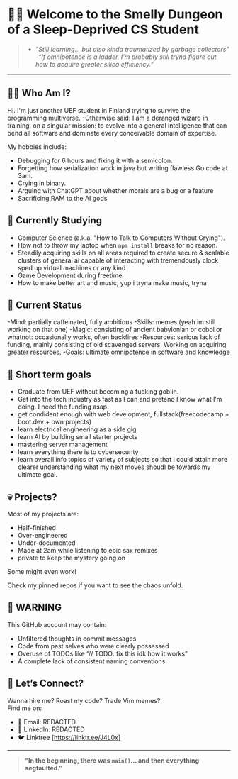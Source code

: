 # 👨‍💻 Welcome to the Smelly Dungeon of a Sleep-Deprived CS Student

>- *"Still learning... but also kinda traumatized by garbage collectors"*
-*“If omnipotence is a ladder, I’m probably still tryna figure out how to acquire greater silica efficiency.”*
---

## 🧙‍♂️ Who Am I?

Hi. I'm just another UEF student in Finland trying to survive the programming multiverse. 
-Otherwise said:
I am a deranged wizard in training, on a singular mission: to evolve into a general intelligence that can bend all software and dominate every conceivable domain of expertise.

My hobbies include:
- Debugging for 6 hours and fixing it with a semicolon.
- Forgetting how serialization work in java but writing flawless Go code at 3am.
- Crying in binary.
- Arguing with ChatGPT about whether morals are a bug or a feature
- Sacrificing RAM to the AI gods

## 🧠 Currently Studying

- Computer Science (a.k.a. "How to Talk to Computers Without Crying").
- How not to throw my laptop when `npm install` breaks for no reason.
- Steadily acquiring skills on all areas required to create secure & scalable clusters of general ai capable of interacting with tremendously clock sped up virtual machines or any kind 
- Game Development during freetime
- How to make better art and music, yup i tryna make music, tryna

## 🧪 Current Status

-Mind: partially caffeinated, fully ambitious
-Skills: memes (yeah im still working on that one)
-Magic: consisting of ancient babylonian or cobol or whatnot: occasionally works, often backfires
-Resources: serious lack of funding, mainly consisting of old scavenged servers. Working on acquiring greater resources.
-Goals: ultimate omnipotence in software and knowledge

## 🔮 Short term goals

- Graduate from UEF without becoming a fucking goblin.
- Get into the tech industry as fast as I can and pretend I know what I’m doing. I need the funding asap.
- get condident enough with web development, fullstack(freecodecamp + boot.dev + own projects)
- learn electrical engineering as a side gig
- learn AI by building small starter projects
- mastering server management
- learn everything there is to cybersecurity
- learn overall info topics of variety of subjects so that i could attain more clearer understanding what my next moves shoudl be towards my ultimate goal.

## 💀 Projects?

Most of my projects are:
- Half-finished
- Over-engineered
- Under-documented
- Made at 2am while listening to epic sax remixes
- private to keep the mystery going on

Some might even work!

Check my pinned repos if you want to see the chaos unfold.

## 🚨 WARNING

This GitHub account may contain:

- Unfiltered thoughts in commit messages
- Code from past selves who were clearly possessed
- Overuse of TODOs like “// TODO: fix this idk how it works”
- A complete lack of consistent naming conventions


## 🦾 Let’s Connect?

Wanna hire me? Roast my code? Trade Vim memes?  
Find me on:

- 📧 Email: REDACTED
- 💼 LinkedIn: REDACTED
- 🐦 Linktree [https://linktr.ee/J4L0x]

---

> **“In the beginning, there was `main()`... and then everything segfaulted.”**
